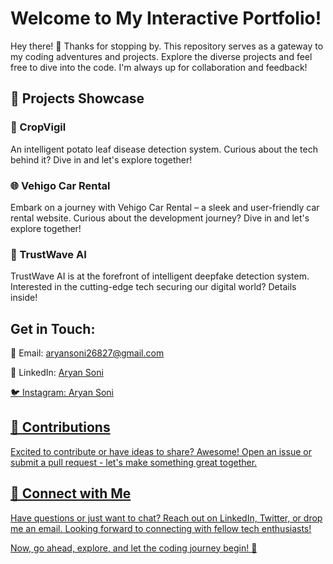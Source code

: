 # Welcome to My Interactive Portfolio!
<p> Hey there! 👋 Thanks for stopping by. This repository serves as a gateway to my coding adventures and projects. Explore the diverse projects and feel free to dive into the code. I'm always up for collaboration and feedback! </p>
<h2> 📂 Projects Showcase</h2>
<h3>🌱 CropVigil </h3>
<p>An intelligent potato leaf disease detection system. Curious about the tech behind it? Dive in and let's explore together!</p>

<h3>🌐 Vehigo Car Rental</h3> 
<p>Embark on a journey with Vehigo Car Rental – a sleek and user-friendly car rental website. Curious about the development journey? Dive in and let's explore together!</p>

<h3>🤖 TrustWave AI</h3>
<p>TrustWave AI is at the forefront of intelligent deepfake detection system. Interested in the cutting-edge tech securing our digital world? Details inside!</p>

<h2> Get in Touch: </h2>

<p> 📧 Email: <a href="mailto:aryansoni26827@gmail.com" class="contact-link">aryansoni26827@gmail.com</a> </p>
<p>📱 LinkedIn: <a href="https://www.linkedin.com/in/aryan-soni-26794924a/" target="_blank">Aryan Soni </p>
<p>🐦 Instagram: <a href="https://www.instagram.com/aryan_269269/" target="_blank">Aryan Soni</p>

<h2> 🤝 Contributions </h2>
<p> Excited to contribute or have ideas to share? Awesome! Open an issue or submit a pull request - let's make something great together.</p>

<h2> 🌟 Connect with Me </h2>
<p>Have questions or just want to chat? Reach out on LinkedIn, Twitter, or drop me an email. Looking forward to connecting with fellow tech enthusiasts!</p>

<p>Now, go ahead, explore, and let the coding journey begin! 🚀</p>
